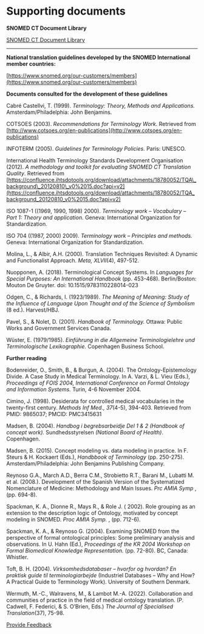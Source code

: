 # Supporting documents

**SNOMED CT Document Library**&#x20;

[SNOMED CT Document Library](https://app.gitbook.com/o/h8Z6qGxuQrzM9vbx5bPT/s/5ePKL1wPtOcE6DS3HJBR/ "mention")

***

**National translation guidelines developed by the SNOMED International member countries:**

[https://www.snomed.org/our-customers/members](https://www.snomed.org/our-customers/members)

**Documents consulted for the development of these guidelines**

Cabré Castellvi, T. (1999). _Terminology: Theory, Methods and Applications._ Amsterdam/Philadelphia: John Benjamins.

COTSOES (2003). _Recommendations for Terminology Work._ Retrieved from [http://www.cotsoes.org/en-publications](http://www.cotsoes.org/en-publications)

INFOTERM (2005). _Guidelines for Terminology Policies._ Paris: UNESCO.

International Health Terminology Standards Development Organisation (2012). _A methodology and_ _toolkit for evaluating SNOMED CT Translation Quality_. Retrieved from [https://confluence.ihtsdotools.org/download/attachments/18780052/TQA\_background\_20120810\_v0%2015.doc?api=v2](https://confluence.ihtsdotools.org/download/attachments/18780052/TQA_background_20120810_v0%2015.doc?api=v2)

ISO 1087-1 ((1969, 1990, 1998) 2000). _Terminology work – Vocabulary – Part 1: Theory and application._ Geneva: International Organization for Standardization.

ISO 704 ((1987, 2000) 2009). _Terminology work – Principles and methods._ Geneva: International Organization for Standardization.

Molina, L., & Albir, A.H. (2000). Translation Techniques Revisited: A Dynamic and Functionalist Approach. _Meta, XLVII_(4), 497-512.

Nuopponen, A. (2018). Terminological Concept Systems. In _Languages for Special Purposes: An International Handbook_ (pp. 453-468). Berlin/Boston: Mouton De Gruyter. doi: 10.1515/9783110228014-023

Odgen, C., & Richards, I. (1923/1989). _The Meaning of Meaning: Study of the Influence of Language Upon Thought and of the Science of Symbolism_ (8 ed.). Harvest/HBJ.

Pavel, S., & Nolet, D. (2001). _Handbook of Terminology._ Ottawa: Public Works and Government Services Canada.

Wüster, E. (1979/1985). _Einführung in die Allgemeine Terminologielehre und Terminologische Lexikographie._ Copenhagen Business School.

**Further reading**

Bodenreider, O., Smith, B., & Burgun, A. (2004). The Ontology-Epistemology Divide. A Case Study in Medical Terminology. In A. Varzi, & L. Vieu (Eds.), _Proceedings of FOIS 2004, International Conference on Formal Ontology and Information Systems._ Turin, 4-6 November 2004.

Cimino, J. (1998). Desiderata for controlled medical vocabularies in the twenty-first century. _Methods_ _Inf Med., 37_(4-5), 394-403. Retrieved from PMID: 9865037; PMCID: PMC3415631

Madsen, B. (2004). _Handbog i begrebsarbeidje Del 1 & 2 (Handbook of concept work)._ Sundhedsstyrelsen _(National Board of Health)_. Copenhagen.

Madsen, B. (2015). Concept modeling vs. data modeling in practice. In F. Steurs & H. Kockaert (Eds.), _Handbbook of Terminology_ (pp. 250-275). Amsterdam/Philadelphia: John Benjamins Publishing Company.

Reynoso G.A., March A.D., Berra C.M., Strobietto R.T., Barani M., Lubatti M. et al. (2008.). Development of the Spanish Version of the Systematized Nomenclature of Medicine: Methodology and Main Issues. _Prc AMIA Symp_ , (pp. 694-8).

Spackman, K. A., Dionne R., Mays R., & Role J. ( 2002). Role grouping as an extension to the description logic of Ontology, motivated by concept modeling in SNOMED. _Proc AMIA Symp._ , (pp. 712-6).

Spackman, K. A., & Reynoso G. (2004). Examining SNOMED from the perspective of formal ontological principles: Some preliminary analysis and observations. In U. Hahn (Ed.), _Proceedings of the KR 2004 Workshop on Formal Biomedical Knowledge Representation._ (pp. 72-80). BC, Canada: Whistler.

Toft, B. H. (2004). _Virksomhedsdatabaser – hvorfor og hvordan? En praktisk guide til terminologiarbejde_ (Industriel Databases – Why and How? A Practical Guide to Terminology Work). University of Southern Denmark.

Wermuth, M.-C., Walravens, M., & Lambot M.-A. (2022). Collaboration and communities of practice in the field of medical ontology translation. (P. Cadwell, F. Federici, & S. O’Brien, Eds.) _The Journal of Specialised Translation_(37), 75-98.






<a href="https://docs.google.com/forms/d/e/1FAIpQLScTmbZIf0UEQwYDkY27EEWBkaiYkHSbR0_9DmFrMLXoQLyL7Q/viewform?usp=pp_url&entry.1767247133=Translation+Guide&entry.670899847=Supporting%20documents" class="button primary">Provide Feedback</a>
